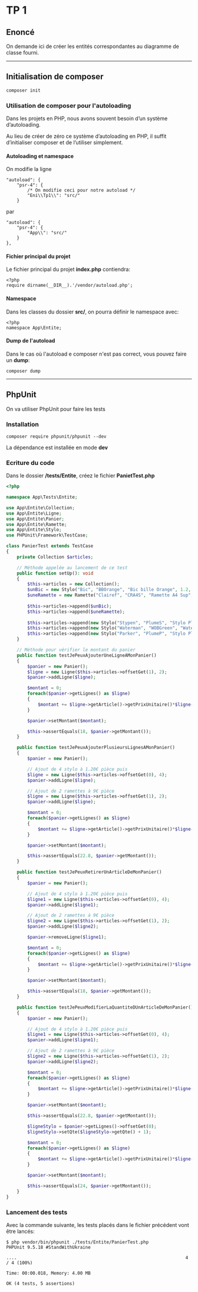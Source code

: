 # TP 1

## Enoncé

On demande ici de créer les entités correspondantes au diagramme de classe fourni.

***

## Initialisation de composer

```bash
composer init
```


### Utilisation de composer pour l'autoloading

Dans les projets en PHP, nous avons souvent besoin d’un système d’autoloading.

Au lieu de créer de zéro ce système d’autoloading en PHP, il suffit d’initialiser composer et de l’utiliser simplement.

#### Autoloading et namespace

On modifie la ligne
    
    "autoload": {
        "psr-4": {
            /* On modifie ceci pour notre autoload */
            "Eni\\Tp1\\": "src/"
        }
    
par

    "autoload": {
        "psr-4": {            
            "App\\": "src/"
        }
    },

#### Fichier principal du projet

Le fichier principal du projet **index.php** contiendra:

    <?php
    require dirname(__DIR__).'/vendor/autoload.php';

#### Namespace

Dans les classes du dossier **src/**, on pourra définir le namespace avec:

    <?php
    namespace App\Entite;


#### Dump de l'autoload

Dans le cas où l'autoload e composer n'est pas correct, vous pouvez faire un **dump**:

    composer dump

***

## PhpUnit


On va utiliser PhpUnit pour faire les tests

### Installation

    composer require phpunit/phpunit --dev

La dépendance est installée en mode **dev**


### Ecriture du code

Dans le dossier **<root>/tests/Entite**, créez le fichier **PanietTest.php**

```php
<?php

namespace App\Tests\Entite;

use App\Entite\Collection;
use App\Entite\Ligne;
use App\Entite\Panier;
use App\Entite\Ramette;
use App\Entite\Stylo;
use PHPUnit\Framework\TestCase;

class PanierTest extends TestCase
{
    private Collection $articles;

    // Méthode appelée au lancement de ce test
    public function setUp(): void
    {
        $this->articles = new Collection();
        $unBic = new Stylo("Bic", "BBOrange", "Bic bille Orange", 1.2, 20, "Bleu");
        $uneRamette = new Ramette("Clairef", "CRA4S", "Ramette A4 Sup", 9, 20, 80);
        
        $this->articles->append($unBic);
        $this->articles->append($uneRamette);
        
        $this->articles->append(new Stylo("Stypen", "PlumeS", "Stylo Plume Stypen", 5.5, 20, "jaune"));
        $this->articles->append(new Stylo("Waterman", "WOBGreen", "Waterman Orion Bille vert", 5.5, 20, "vert"));
        $this->articles->append(new Stylo("Parker", "PlumeP", "Stylo Plume Parker", 5.5, 5, "noir"));
    }

    // Méthode pour vérifier le montant du panier
    public function testJePeuxAjouterUneLigneAMonPanier()
    {
        $panier = new Panier();
        $ligne = new Ligne($this->articles->offsetGet(1), 2);
        $panier->addLigne($ligne);

        $montant = 0;
        foreach($panier->getLignes() as $ligne) 
        {
            $montant += $ligne->getArticle()->getPrixUnitaire()*$ligne->getQte();
        }

        $panier->setMontant($montant);

        $this->assertEquals(18, $panier->getMontant());
    }

    public function testJePeuxAjouterPlusieursLignesAMonPanier()
    {
        $panier = new Panier();

        // Ajout de 4 stylo à 1.20€ pièce puis
        $ligne = new Ligne($this->articles->offsetGet(0), 4);
        $panier->addLigne($ligne);

        // Ajout de 2 ramettes à 9€ pièce
        $ligne = new Ligne($this->articles->offsetGet(1), 2);
        $panier->addLigne($ligne);

        $montant = 0;
        foreach($panier->getLignes() as $ligne) 
        {
            $montant += $ligne->getArticle()->getPrixUnitaire()*$ligne->getQte();
        }

        $panier->setMontant($montant);

        $this->assertEquals(22.8, $panier->getMontant());
    }

    public function testJePeuxRetirerUnArticleDeMonPanier()
    {
        $panier = new Panier();

        // Ajout de 4 stylo à 1.20€ pièce puis
        $ligne1 = new Ligne($this->articles->offsetGet(0), 4);
        $panier->addLigne($ligne1);

        // Ajout de 2 ramettes à 9€ pièce
        $ligne2 = new Ligne($this->articles->offsetGet(1), 2);
        $panier->addLigne($ligne2);

        $panier->removeLigne($ligne1);

        $montant = 0;
        foreach($panier->getLignes() as $ligne) 
        {
            $montant += $ligne->getArticle()->getPrixUnitaire()*$ligne->getQte();
        }

        $panier->setMontant($montant);

        $this->assertEquals(18, $panier->getMontant());
    }

    public function testJePeuxModifierLaQuantiteDUnArticleDeMonPanier()
    {
        $panier = new Panier();

        // Ajout de 4 stylo à 1.20€ pièce puis
        $ligne1 = new Ligne($this->articles->offsetGet(0), 4);
        $panier->addLigne($ligne1);

        // Ajout de 2 ramettes à 9€ pièce
        $ligne2 = new Ligne($this->articles->offsetGet(1), 2);
        $panier->addLigne($ligne2);

        $montant = 0;
        foreach($panier->getLignes() as $ligne) 
        {
            $montant += $ligne->getArticle()->getPrixUnitaire()*$ligne->getQte();
        }

        $panier->setMontant($montant);

        $this->assertEquals(22.8, $panier->getMontant());

        $ligneStylo = $panier->getLignes()->offsetGet(0);
        $ligneStylo->setQte($ligneStylo->getQte() + 1);

        $montant = 0;
        foreach($panier->getLignes() as $ligne) 
        {
            $montant += $ligne->getArticle()->getPrixUnitaire()*$ligne->getQte();
        }

        $panier->setMontant($montant);

        $this->assertEquals(24, $panier->getMontant());
    }
}
```

### Lancement des tests

Avec la commande suivante, les tests placés dans le fichier précédent vont être lancés:

    $ php vendor/bin/phpunit ./tests/Entite/PanierTest.php
    PHPUnit 9.5.18 #StandWithUkraine

    ....                                                                4 / 4 (100%)

    Time: 00:00.018, Memory: 4.00 MB

    OK (4 tests, 5 assertions)

